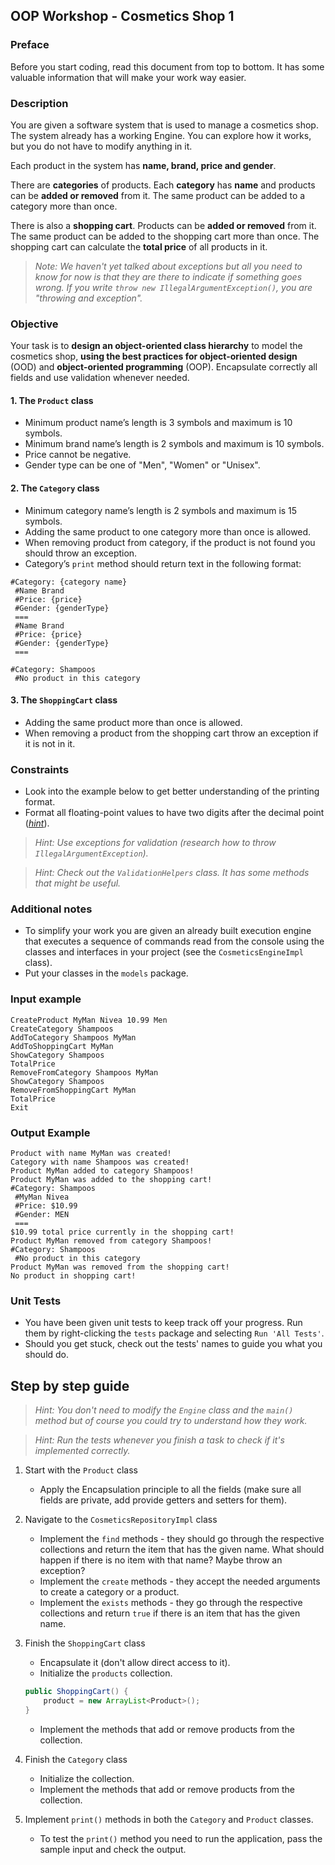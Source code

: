 ## OOP Workshop - Cosmetics Shop 1

### Preface

Before you start coding, read this document from top to bottom. It has some valuable information that will make your work way easier.

### Description

You are given a software system that is used to manage a cosmetics shop. The system already has a working Engine. You can explore how it works, but you do not have to modify anything in it.

Each product in the system has **name, brand, price and gender**.

There are **categories** of products. Each **category** has **name** and products can be **added or removed** from it. The same product can be added to a category more than once.

There is also a **shopping cart**. Products can be **added or removed** from it. The same product can be added to the shopping cart more than once. The shopping cart can calculate the **total price** of all products in it.

> *Note: We haven't yet talked about exceptions but all you need to know for now is that they are there to indicate if something goes wrong. If you write `throw new IllegalArgumentException()`, you are "throwing and exception".*

### Objective

Your task is to **design an object-oriented class hierarchy** to model the cosmetics shop, **using the best practices for object-oriented design** (OOD) and **object-oriented programming** (OOP). Encapsulate correctly all fields and use validation whenever needed.

#### 1. The `Product` class

- Minimum product name’s length is 3 symbols and maximum is 10 symbols.
- Minimum brand name’s length is 2 symbols and maximum is 10 symbols.
- Price cannot be negative.
- Gender type can be one of "Men", "Women" or "Unisex".

#### 2. The `Category` class

- Minimum category name’s length is 2 symbols and maximum is 15 symbols.
- Adding the same product to one category more than once is allowed.
- When removing product from category, if the product is not found you should throw an exception.
- Category’s `print` method should return text in the following format:

```
#Category: {category name}
 #Name Brand
 #Price: {price}
 #Gender: {genderType}
 ===
 #Name Brand
 #Price: {price}
 #Gender: {genderType}
 ===
```

```
#Category: Shampoos
 #No product in this category
```

#### 3. The `ShoppingCart` class

- Adding the same product more than once is allowed.
- When removing a product from the shopping cart throw an exception if it is not in it.

### Constraints

- Look into the example below to get better understanding of the printing format.
- Format all floating-point values to have two digits after the decimal point ([*hint*](https://www.google.com/search?q=java+format+two+decimal+places)).

> *Hint: Use exceptions for validation (research how to throw `IllegalArgumentException`).*

> *Hint: Check out the `ValidationHelpers` class. It has some methods that might be useful.*

### Additional notes

- To simplify your work you are given an already built execution engine that executes a sequence of commands read from the console using the classes and interfaces in your project (see the `CosmeticsEngineImpl` class).
- Put your classes in the `models` package.

### Input example

```
CreateProduct MyMan Nivea 10.99 Men
CreateCategory Shampoos
AddToCategory Shampoos MyMan
AddToShoppingCart MyMan
ShowCategory Shampoos
TotalPrice
RemoveFromCategory Shampoos MyMan
ShowCategory Shampoos
RemoveFromShoppingCart MyMan
TotalPrice
Exit
```

### Output Example

```
Product with name MyMan was created!
Category with name Shampoos was created!
Product MyMan added to category Shampoos!
Product MyMan was added to the shopping cart!
#Category: Shampoos
 #MyMan Nivea
 #Price: $10.99
 #Gender: MEN
 ===
$10.99 total price currently in the shopping cart!
Product MyMan removed from category Shampoos!
#Category: Shampoos
 #No product in this category
Product MyMan was removed from the shopping cart!
No product in shopping cart!
```

### Unit Tests

- You have been given unit tests to keep track off your progress. Run them by right-clicking the `tests` package and selecting `Run 'All Tests'`.
- Should you get stuck, check out the tests' names to guide you what you should do.

## Step by step guide

> *Hint: You don't need to modify the `Engine` class and the `main()` method but of course you could try to understand how they work.*

> *Hint: Run the tests whenever you finish a task to check if it's implemented correctly.*

1. Start with the `Product` class
   - Apply the Encapsulation principle to all the fields (make sure all fields are private, add provide getters and setters for them).

1. Navigate to the `CosmeticsRepositoryImpl` class

    - Implement the `find` methods - they should go through the respective collections and return the item that has the given name. What should happen if there is no item with that name? Maybe throw an exception?
    - Implement the `create` methods - they accept the needed arguments to create a category or a product.
    - Implement the `exists` methods - they go through the respective collections and return `true` if there is an item that has the given name.

1. Finish the `ShoppingCart` class

    - Encapsulate it (don't allow direct access to it).
    - Initialize the `products` collection.

    ```java
    public ShoppingCart() {
        product = new ArrayList<Product>();
    }
    ```

    - Implement the methods that add or remove products from the collection.

1. Finish the `Category` class

   - Initialize the collection.
   - Implement the methods that add or remove products from the collection.

1. Implement `print()` methods in both the `Category` and `Product` classes.

   - To test the `print()` method you need to run the application, pass the sample input and check the output.
